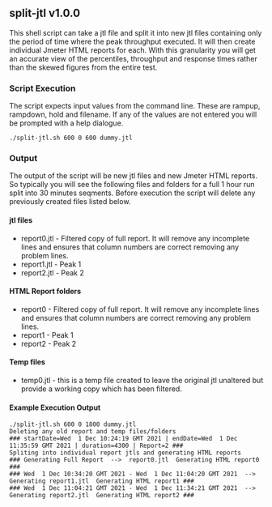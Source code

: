 ## split-jtl v1.0.0

This shell script can take a jtl file and split it into new jtl files containing only the period of time where the peak throughput executed. It will then create individual Jmeter HTML reports for each. With this granularity you will get an accurate view of the percentiles, throughput and response times rather than the skewed figures from the entire test.

### Script Execution
The script expects input values from the command line. These are rampup, rampdown, hold and filename. If any of the values are not entered you will be prompted with a help dialogue.

`./split-jtl.sh 600 0 600 dummy.jtl`

### Output
The output of the script will be new jtl files and new Jmeter HTML reports. So typically you will see the following files and folders for a full 1 hour run split into 30 minutes seqments. Before execution the script will delete any previously created files listed below. 

#### jtl files
- report0.jtl - Filtered copy of full report. It will remove any incomplete lines and ensures that column numbers are correct removing any problem lines.
- report1.jtl - Peak 1
- report2.jtl - Peak 2

#### HTML Report folders
- report0 - Filtered copy of full report. It will remove any incomplete lines and ensures that column numbers are correct removing any problem lines.
- report1 - Peak 1
- report2 - Peak 2

#### Temp files
- temp0.jtl - this is a temp file created to leave the original jtl unaltered but provide a working copy which has been filtered.

#### Example Execution Output

```
./split-jtl.sh 600 0 1800 dummy.jtl 
Deleting any old report and temp files/folders
### startDate=Wed  1 Dec 10:24:19 GMT 2021 | endDate=Wed  1 Dec 11:35:59 GMT 2021 | duration=4300 | Report=2 ###
Spliting into individual report jtls and generating HTML reports
### Generating Full Report  -->  report0.jtl  Generating HTML report0 ###
### Wed  1 Dec 10:34:20 GMT 2021 - Wed  1 Dec 11:04:20 GMT 2021  -->  Generating report1.jtl  Generating HTML report1 ###
### Wed  1 Dec 11:04:21 GMT 2021 - Wed  1 Dec 11:34:21 GMT 2021  -->  Generating report2.jtl  Generating HTML report2 ###
```
